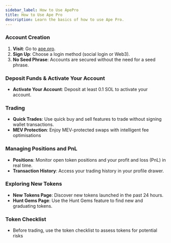 ```yaml
---
sidebar_label: How to Use ApePro
title: How to Use Ape Pro
description: Learn the basics of how to use Ape Pro.
---
```


<head>
    <title> How to Use Ape Pro: A Guide</title>
    <meta name="twitter:card" content="summary" />
</head>

### Account Creation

1. **Visit**: Go to [ape.pro](http://ape.pro/).
2. **Sign Up**: Choose a login method (social login or Web3).
3. **No Seed Phrase**: Accounts are secured without the need for a seed phrase.

### Deposit Funds & Activate Your Account

- **Activate Your Account**: Deposit at least 0.1 SOL to activate your account.

### Trading

- **Quick Trades**: Use quick buy and sell features to trade without signing wallet transactions.
- **MEV Protection**: Enjoy MEV-protected swaps with intelligent fee optimisations

### Managing Positions and PnL

- **Positions**: Monitor open token positions and your profit and loss (PnL) in real time.
- **Transaction History**: Access your trading history in your profile drawer.

### Exploring New Tokens

- **New Tokens Page**: Discover new tokens launched in the past 24 hours.
- **Hunt Gems Page**: Use the Hunt Gems feature to find new and graduating tokens.

### Token Checklist

- Before trading, use the token checklist to assess tokens for potential risks